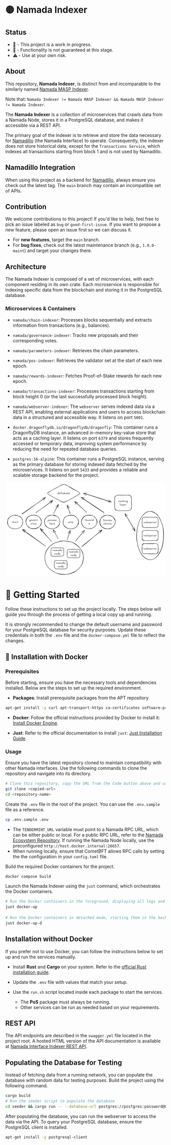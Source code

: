 # 🟡 Namada Indexer

## Status

- 🔧 - This project is a work in progress. 
- 🚧 - Functionality is not guaranteed at this stage. 
- ⚠️ - Use at your own risk.

##  About 

This repository, **Namada Indexer**, is distinct from and incomparable to the similarly named [Namada MASP Indexer](https://github.com/anoma/namada-masp-indexer).

Note that: `Namada Indexer != Namada MASP Indexer && Namada MASP Indexer != Namada Indexer`.

The **Namada Indexer** is a collection of microservices that crawls data from a Namada Node, stores it in a PostgreSQL database, and makes it accessible via a REST API.

The primary goal of the indexer is to retrieve and store the data necessary for [Namadillo](https://github.com/anoma/namada-interface) (the Namada Interface) to operate. Consequently, the indexer does not store historical data, except for the `Transactions Service`, which indexes all transactions starting from block 1 and is not used by Namadillo.

## Namadillo Integration

When using this project as a backend for [Namadillo](https://github.com/anoma/namada-interface), always ensure you check out the latest tag. The `main` branch may contain an incompatible set of APIs.

## Contribution

We welcome contributions to this project! If you'd like to help, feel free to pick an issue labeled as `bug` or `good-first-issue`. If you want to propose a new feature, please open an issue first so we can discuss it.

- For **new features**, target the `main` branch.
- For **bug fixes**, check out the latest maintenance branch (e.g., `1.0.0-maint`) and target your changes there.

## Architecture

The Namada Indexer is composed of a set of microservices, with each component residing in its own crate. Each microservice is responsible for indexing specific data from the blockchain and storing it in the PostgreSQL database.

### Microservices & Containers
- `namada/chain-indexer`: Processes blocks sequentially and extracts information from transactions (e.g., balances).

- `namada/governance-indexer`: Tracks new proposals and their corresponding votes.

- `namada/parameters-indexer`: Retrieves the chain parameters.

- `namada/pos-indexer`: Retrieves the validator set at the start of each new epoch.

- `namada/rewards-indexer`: Fetches Proof-of-Stake rewards for each new epoch.

- `namada/transactions-indexer`: Processes transactions starting from block height 0 (or the last successfully processed block height).

- `namada/webserver-indexer`: The `webserver` serves indexed data via a REST API, enabling external applications and users to access blockchain data in a structured and accessible way. It listens on port `5001`.

- `docker.dragonflydb.io/dragonflydb/dragonfly`: This container runs a DragonflyDB instance, an advanced in-memory key-value store that acts as a caching layer. It listens on port `6379` and stores frequently accessed or temporary data, improving system performance by reducing the need for repeated database queries.

- `postgres:16-alpine`: This container runs a PostgreSQL instance, serving as the primary database for storing indexed data fetched by the microservices. It listens on port `5433` and provides a reliable and scalable storage backend for the project.

<p align="center">
  <img src="docs/architecture.png" alt="Architecture" title="Architecture" width="500">
</p>


# 🚀 Getting Started

Follow these instructions to set up the project locally. The steps below will guide you through the process of getting a local copy up and running.

It is strongly recommended to change the default username and password for your PostgreSQL database for security purposes. Update these credentials in both the `.env` file and the `docker-compose.yml` file to reflect the changes.

## 🐳 Installation with Docker 

### Prerequisites

Before starting, ensure you have the necessary tools and dependencies installed. Below are the steps to set up the required environment.

- **Packages**: Install prerequisite packages from the APT repository.

```sh
apt-get install -y curl apt-transport-https ca-certificates software-properties-common git nano just build-essential
```

- **Docker**: Follow the official instructions provided by Docker to install it: [Install Docker Engine](https://docs.docker.com/engine/install/).

- **Just**: Refer to the official documentation to install `just`: [Just Installation Guide](https://github.com/casey/just).

### Usage
Ensure you have the latest repository cloned to maintain compatibility with other Namada interfaces. Use the following commands to clone the repository and navigate into its directory.

```sh
# Clone this repository, copy the URL from the Code button above and use.
git clone <copied-url>
cd <repository-name>
```

Create the `.env` file in the root of the project. You can use the `.env.sample` file as a reference. 

```sh
cp .env.sample .env
```
- The `TENDERMINT_URL` variable must point to a Namada RPC URL, which can be either public or local. For a public RPC URL, refer to the [Namada Ecosystem Repository](https://github.com/Luminara-Hub/namada-ecosystem/tree/main/user-and-dev-tools/mainnet). If running the Namada Node locally, use the preconfigured `http://host.docker.internal:26657`.
- When running locally, ensure that CometBFT allows RPC calls by setting the the configuration in your `config.toml` file.

Build the required Docker containers for the project.
```sh
docker compose build
```

Launch the Namada Indexer using the `just` command, which orchestrates the Docker containers.
```sh
# Run the Docker containers in the foreground, displaying all logs and keeping the terminal active until stopped.
just docker-up

# Run the Docker containers in detached mode, starting them in the background without showing logs in the terminal.
just docker-up-d
```

## Installation without Docker

If you prefer not to use Docker, you can follow the instructions below to set up and run the services manually.

- Install **Rust** and **Cargo** on your system. Refer to the [official Rust installation guide](https://www.rust-lang.org/tools/install).

- Update the `.env` file with values that match your setup.

- Use the `run.sh` script located inside each package to start the services.  
   - The **PoS** package must always be running.  
   - Other services can be run as needed based on your requirements.

## REST API
The API endpoints are described in the `swagger.yml` file located in the project root. A hosted HTML version of the API documentation is available at [Namada Interface Indexer REST API](https://anoma.github.io/namada-indexer).

## Populating the Database for Testing

Instead of fetching data from a running network, you can populate the database with random data for testing purposes. Build the project using the following command.

```sh
cargo build
# Run the seeder script to populate the database
cd seeder && cargo run -- --database-url postgres://postgres:password@0.0.0.0:5433/namada-indexer
```

After populating the database, you can run the webserver to access the data via the API. To query your PostgreSQL database, ensure the PostgreSQL client is installed.

```sh
apt-get install -y postgresql-client
```